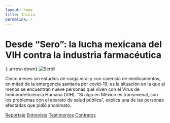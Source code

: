 ```yaml
---
layout: home
title: Inicio
permalink: /
---
```


# Desde “Sero”: la lucha mexicana del VIH contra la industria farmacéutica

{:.arrow-down}
![Scroll](https://vivirconvih.org/assets/img/arrow-down.svg)

Cinco meses sin estudios de carga viral y con carencia de medicamentos, en mitad de la emergencia sanitaria por covid-19, es la situación en la que al menos se encuentran nueve personas que viven con el Virus de Inmunodeficiencia Humana (VIH). “Si algo en México es transexenal, son los problemas con el aparato de salud pública”, explica una de las personas afectadas que pidió anonimato. 

[Reportaje](/2020/09/22/reportaje.html)
[Entrevista](/entrevista/)
[Testimonios](/testimonios/)
[Contratos](/contratos/)
